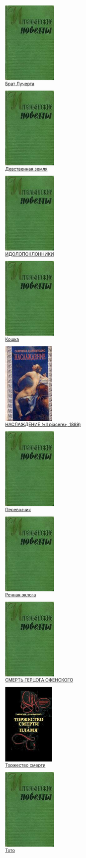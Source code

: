 ![](Брат%20Лучерта.jpg)  
[Брат Лучерта](Брат%20Лучерта)

![](Девственная%20земля.jpg)  
[Девственная земля](Девственная%20земля)

![](ИДОЛОПОКЛОННИКИ.jpg)  
[ИДОЛОПОКЛОННИКИ](ИДОЛОПОКЛОННИКИ)

![](Кошка.jpg)  
[Кошка](Кошка)

![](НАСЛАЖДЕНИЕ%20(«Il%20piacere»,%201889).jpg)  
[НАСЛАЖДЕНИЕ («Il piacere», 1889)](НАСЛАЖДЕНИЕ%20(«Il%20piacere»,%201889))

![](Перевозчик.jpg)  
[Перевозчик](Перевозчик)

![](Речная%20эклога.jpg)  
[Речная эклога](Речная%20эклога)

![](СМЕРТЬ%20ГЕРЦОГА%20ОФЕНСКОГО.jpg)  
[СМЕРТЬ ГЕРЦОГА ОФЕНСКОГО](СМЕРТЬ%20ГЕРЦОГА%20ОФЕНСКОГО)

![](Торжество%20смерти.jpg)  
[Торжество смерти](Торжество%20смерти)

![](Тото.jpg)  
[Тото](Тото)

